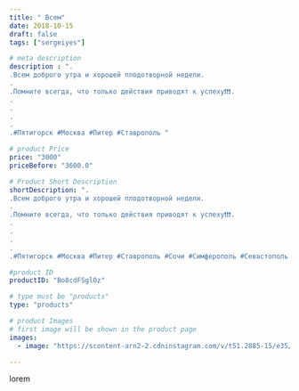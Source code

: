 ```yaml
---
title: " Всем"
date: 2018-10-15
draft: false
tags: ["sergeiyes"]

# meta description
description : ".
.Всем доброго утра и хорошей плодотворной недели.
.
.Помните всегда, что только действия приводят к успеху❗❗❗.
.
.
.
.
.#Пятигорск #Москва #Питер #Ставрополь "

# product Price
price: "3000"
priceBefore: "3600.0"

# Product Short Description
shortDescription: ".
.Всем доброго утра и хорошей плодотворной недели.
.
.Помните всегда, что только действия приводят к успеху❗❗❗.
.
.
.
.
.#Пятигорск #Москва #Питер #Ставрополь #Сочи #Симферополь #Севастополь #Анапа #Краснодар #Екатеринбург #Ессентуки #Кисловодск #бизнес #gruppazahvata #крым #sergeystar #красиваяосень15"

#product ID
productID: "Bo8cdFSglOz"

# type must be "products"
type: "products"

# product Images
# first image will be shown in the product page
images:
  - image: "https://scontent-arn2-2.cdninstagram.com/v/t51.2885-15/e35/42434049_290079421834664_8130817268106404088_n.jpg?tp=1&_nc_ht=scontent-arn2-2.cdninstagram.com&_nc_cat=108&_nc_ohc=CK-kCIreJ_wAX9wXElw&ccb=7-4&oh=506ebd8fd27d1006818d3881342f6744&oe=6082EF84&_nc_sid=86f79a&ig_cache_key=MTg5MDUxMTA4NzQzNTE0MjA2Nw%3D%3D.2-ccb7-4"

---
```

lorem
